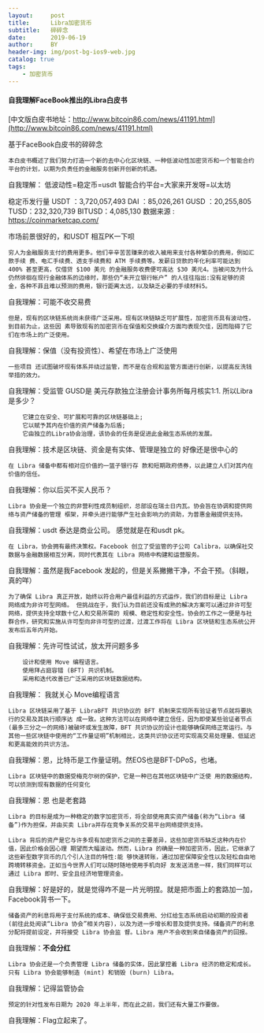 ```yaml
---
layout:     post
title:      Libra加密货币
subtitle:   碎碎念
date:       2019-06-19
author:     BY
header-img: img/post-bg-ios9-web.jpg
catalog: true
tags:
    - 加密货币
---
```


 #### 自我理解FaceBook推出的Libra白皮书

[中文版白皮书地址：http://www.bitcoin86.com/news/41191.html](http://www.bitcoin86.com/news/41191.html)

基于FaceBook白皮书的碎碎念



```
本白皮书概述了我们努力打造一个新的去中心化区块链、一种低波动性加密货币和一个智能合约平台的计划，以期为负责任的金融服务创新开创新的机遇。

```
自我理解：
低波动性=稳定币=usdt
智能合约平台=大家来开发呀=以太坊

稳定币发行量
USDT  ：3,720,057,493
DAI  ：85,026,261 
GUSD ：20,255,805
TUSD：232,320,739
BITUSD：4,085,130
数据来源 : https://coinmarketcap.com/


市场前景很好的，和USDT 相互PK一下呗



```
穷人为金融服务支付的费用更多。他们辛辛苦苦赚来的收入被用来支付各种繁杂的费用，例如汇款手续 费、电汇手续费、透支手续费和 ATM 手续费等。发薪日贷款的年化利率可能达到 400% 甚至更高，仅借贷 $100 美元 的金融服务收费便可高达 $30 美元4。当被问及为什么仍然徘徊在现行金融体系的边缘时，那些仍“未开立银行帐户” 的人往往指出:没有足够的资金，各种不菲且难以预测的费用，银行距离太远，以及缺乏必要的手续材料5。

```
自我理解：可能不收交易费



```
但是，现有的区块链系统尚未获得广泛采用。现有区块链缺乏可扩展性，加密货币具有波动性，到目前为止，这些因 素导致现有的加密货币在保值和交换媒介方面均表现欠佳，因而阻碍了它们在市场上的广泛使用。
```
自我理解：保值（没有投资性）、希望在市场上广泛使用



```
一些项目 还试图破坏现有体系并绕过监管，而不是在合规和监管方面进行创新，以提高反洗钱举措的效力。
```
自我理解：受监管
GUSD是 美元存款独立注册会计事务所每月核实1:1. 所以Libra 是多少？


```
    它建立在安全、可扩展和可靠的区块链基础上;
    它以赋予其内在价值的资产储备为后盾;
    它由独立的Libra协会治理，该协会的任务是促进此金融生态系统的发展。
```
自我理解：技术是区块链、资金是有实体、管理是独立的
好像还是很中心的



```
在 Libra 储备中都有相对应价值的一篮子银行存 款和短期政府债券，以此建立人们对其内在价值的信任。
```
自我理解：你以后买不买人民币？



```
Libra 协会是一个独立的非营利性成员制组织，总部设在瑞士日内瓦。协会旨在协调和提供网络与资产储备的管理 框架，并牵头进行能够产生社会影响力的资助，为普惠金融提供支持。
```
自我理解：usdt 泰达是商业公司。 感觉就是在和usdt pk。



```
在 Libra，协会拥有最终决策权。Facebook 创立了受监管的子公司 Calibra，以确保社交 数据与金融数据相互分离，同时代表其在 Libra 网络中构建和运营服务。
```
自我理解：虽然是我Facebook 发起的，但是关系撇撇干净，不会干预。（斜眼，真的咩）




```
为了确保 Libra 真正开放，始终以符合用户最佳利益的方式运作，我们的目标是让 Libra 网络成为非许可型网络。 但挑战在于，我们认为目前还没有成熟的解决方案可以通过非许可型网络，提供支持全球数十亿人和交易所需的 规模、稳定性和安全性。协会的工作之一便是与社群合作，研究和实施从许可型向非许可型的过渡，过渡工作将在 Libra 区块链和生态系统公开发布后五年内开始。
```
自我理解：先许可性试试，放太开问题多多



```
    设计和使用 Move 编程语言。
    使用拜占庭容错 (BFT) 共识机制。
    采用和迭代改善已广泛采用的区块链数据结构。
```
自我理解： 我就关心 Move编程语言



```
Libra 区块链采用了基于 LibraBFT 共识协议的 BFT 机制来实现所有验证者节点就将要执行的交易及其执行顺序达 成一致。这种方法可以在网络中建立信任，因为即使某些验证者节点(最多三分之一的网络)被破坏或发生故障，BFT 共识协议的设计也能够确保网络正常运行。与其他一些区块链中使用的“工作量证明”机制相比，这类共识协议还可实现高交易处理量、低延迟和更高能效的共识方法。
```
自我理解：恩，比特币是工作量证明。然EOS也是BFT-DPoS，也堵。 



```
Libra 区块链中的数据受梅克尔树的保护，它是一种已在其他区块链中广泛使 用的数据结构，可以侦测到现有数据的任何变化
```
自我理解：恩 也是老套路


 
```
Libra 的目标是成为一种稳定的数字加密货币，将全部使用真实资产储备(称为“Libra 储备”)作为担保，并由买卖 Libra并存在竞争关系的交易平台网络提供支持。

Libra 背后的资产是它与许多现有加密货币之间的主要差异，这些加密货币缺乏这种内在价值，因此价格会因心理 期望而大幅波动。然而，Libra 的确是一种加密货币，因此，它继承了这些新型数字货币的几个引人注目的特性:能 够快速转账，通过加密保障安全性以及轻松自由地跨境转移资金。正如当今世界人们可以随时随地使用手机向好 友发送消息一样，我们同样可以通过 Libra 即时、安全且经济地管理资金。

```
自我理解：好是好的，就是觉得咋不是一片光明捏。就是把市面上的套路加一加，Facebook背书一下。



```
储备资产的利息将用于支付系统的成本、确保低交易费用、分红给生态系统启动初期的投资者(前往此处阅读“Libra 协会”相关内容)，以及为进一步增长和普及提供支持。储备资产的利息分配将提前设定，并将接受 Libra 协会监 督。Libra 用户不会收到来自储备资产的回报。
```
自我理解：**不会分红**



```
Libra 协会还是一个负责管理 Libra 储备的实体，因此掌控着 Libra 经济的稳定和成长。只有 Libra 协会能够制造 (mint) 和销毁 (burn) Libra。
```
自我理解：记得监管协会



```
预定的针对性发布日期为 2020 年上半年，而在此之前，我们还有大量工作要做。
```
自我理解：Flag立起来了。